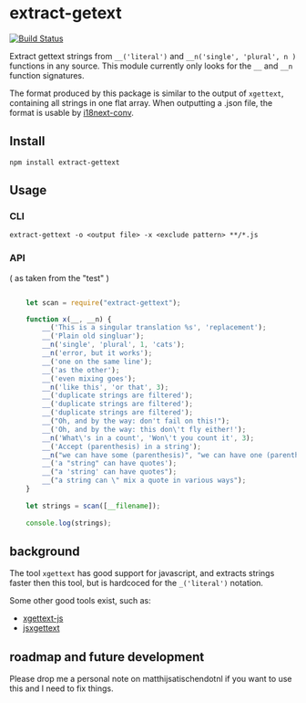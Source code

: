 extract-getext
==============

[![Build Status](https://travis-ci.org/mvhenten/extract-gettext.svg?branch=master)](https://travis-ci.org/mvhenten/extract-gettext)

Extract gettext strings from `__('literal')` and `__n('single', 'plural', n )` functions in any source.
This module currently only looks for the `__` and `__n` function signatures.

The format produced by this package is similar to the output of `xgettext`, containing all strings in one flat array.
When outputting a .json file, the format is usable by [i18next-conv](https://www.npmjs.org/package/i18next-conv).

## Install

    npm install extract-gettext
    
## Usage

### CLI

    extract-gettext -o <output file> -x <exclude pattern> **/*.js
    
### API

( as taken from the "test" )

```javascript

    let scan = require("extract-gettext");

    function x(__, __n) {
        __('This is a singular translation %s', 'replacement');
        __('Plain old singluar');
        __n('single', 'plural', 1, 'cats');
        __n('error, but it works');
        __('one on the same line');
        __('as the other');
        __('even mixing goes');
        __n('like this', 'or that', 3);
        __('duplicate strings are filtered');
        __('duplicate strings are filtered');
        __('duplicate strings are filtered');
        __("Oh, and by the way: don't fail on this!");
        __('Oh, and by the way: this don\'t fly either!');
        __n('What\'s in a count', 'Won\'t you count it', 3);
        __('Accept (parenthesis) in a string');
        __n("we can have some (parenthesis)", "we can have one (parenthesis)", 3);
        __('a "string" can have quotes');
        __("a 'string' can have quotes");
        __("a string can \" mix a quote in various ways");
    }
    
    let strings = scan([__filename]);
    
    console.log(strings);
```
## background

The tool `xgettext` has good support for javascript, and extracts strings faster then this tool, but is hardcoced for the `_('literal')` notation.

Some other good tools exist, such as:

* [xgettext-js](https://github.com/Automattic/xgettext-js)
* [jsxgettext](https://github.com/zaach/jsxgettext)

## roadmap and future development

Please drop me a personal note on matthijsatischendotnl if you want to use this and I need to fix things.

